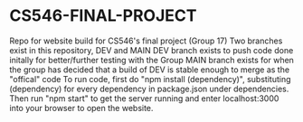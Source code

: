 # CS546-FINAL-PROJECT
Repo for website build for CS546's final project (Group 17)
Two branches exist in this repository, DEV and MAIN
DEV branch exists to push code done initally for better/further testing with the Group
MAIN branch exists for when the group has decided that a build of DEV is stable enough to merge as the "offical" code
To run code, first do "npm install (dependency)", substituting (dependency) for every dependency in package.json under dependencies. 
Then run "npm start" to get the server running and enter localhost:3000 into your browser to open the website.
